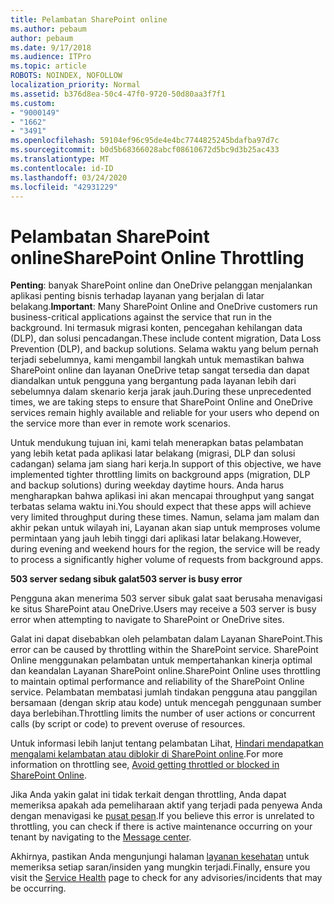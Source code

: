```yaml
---
title: Pelambatan SharePoint online
ms.author: pebaum
author: pebaum
ms.date: 9/17/2018
ms.audience: ITPro
ms.topic: article
ROBOTS: NOINDEX, NOFOLLOW
localization_priority: Normal
ms.assetid: b376d8ea-50c4-47f0-9720-50d80aa3f7f1
ms.custom:
- "9000149"
- "1662"
- "3491"
ms.openlocfilehash: 59104ef96c95de4e4bc7744825245bdafba97d7c
ms.sourcegitcommit: b0d5b68366028abcf08610672d5bc9d3b25ac433
ms.translationtype: MT
ms.contentlocale: id-ID
ms.lasthandoff: 03/24/2020
ms.locfileid: "42931229"
---
```

# <a name="sharepoint-online-throttling"></a><span data-ttu-id="1425d-102">Pelambatan SharePoint online</span><span class="sxs-lookup"><span data-stu-id="1425d-102">SharePoint Online Throttling</span></span>

<span data-ttu-id="1425d-103">**Penting**: banyak SharePoint online dan OneDrive pelanggan menjalankan aplikasi penting bisnis terhadap layanan yang berjalan di latar belakang.</span><span class="sxs-lookup"><span data-stu-id="1425d-103">**Important**: Many SharePoint Online and OneDrive customers run business-critical applications against the service that run in the background.</span></span> <span data-ttu-id="1425d-104">Ini termasuk migrasi konten, pencegahan kehilangan data (DLP), dan solusi pencadangan.</span><span class="sxs-lookup"><span data-stu-id="1425d-104">These include content migration, Data Loss Prevention (DLP), and backup solutions.</span></span> <span data-ttu-id="1425d-105">Selama waktu yang belum pernah terjadi sebelumnya, kami mengambil langkah untuk memastikan bahwa SharePoint online dan layanan OneDrive tetap sangat tersedia dan dapat diandalkan untuk pengguna yang bergantung pada layanan lebih dari sebelumnya dalam skenario kerja jarak jauh.</span><span class="sxs-lookup"><span data-stu-id="1425d-105">During these unprecedented times, we are taking steps to ensure that SharePoint Online and OneDrive services remain highly available and reliable for your users who depend on the service more than ever in remote work scenarios.</span></span>

<span data-ttu-id="1425d-106">Untuk mendukung tujuan ini, kami telah menerapkan batas pelambatan yang lebih ketat pada aplikasi latar belakang (migrasi, DLP dan solusi cadangan) selama jam siang hari kerja.</span><span class="sxs-lookup"><span data-stu-id="1425d-106">In support of this objective, we have implemented tighter throttling limits on background apps (migration, DLP and backup solutions) during weekday daytime hours.</span></span> <span data-ttu-id="1425d-107">Anda harus mengharapkan bahwa aplikasi ini akan mencapai throughput yang sangat terbatas selama waktu ini.</span><span class="sxs-lookup"><span data-stu-id="1425d-107">You should expect that these apps will achieve very limited throughput during these times.</span></span> <span data-ttu-id="1425d-108">Namun, selama jam malam dan akhir pekan untuk wilayah ini, Layanan akan siap untuk memproses volume permintaan yang jauh lebih tinggi dari aplikasi latar belakang.</span><span class="sxs-lookup"><span data-stu-id="1425d-108">However, during evening and weekend hours for the region, the service will be ready to process a significantly higher volume of requests from background apps.</span></span>

<span data-ttu-id="1425d-109">**503 server sedang sibuk galat**</span><span class="sxs-lookup"><span data-stu-id="1425d-109">**503 server is busy error**</span></span>

<span data-ttu-id="1425d-110">Pengguna akan menerima 503 server sibuk galat saat berusaha menavigasi ke situs SharePoint atau OneDrive.</span><span class="sxs-lookup"><span data-stu-id="1425d-110">Users may receive a 503 server is busy error when attempting to navigate to SharePoint or OneDrive sites.</span></span> 

<span data-ttu-id="1425d-111">Galat ini dapat disebabkan oleh pelambatan dalam Layanan SharePoint.</span><span class="sxs-lookup"><span data-stu-id="1425d-111">This error can be caused by throttling within the SharePoint service.</span></span> <span data-ttu-id="1425d-112">SharePoint Online menggunakan pelambatan untuk mempertahankan kinerja optimal dan keandalan Layanan SharePoint online.</span><span class="sxs-lookup"><span data-stu-id="1425d-112">SharePoint Online uses throttling to maintain optimal performance and reliability of the SharePoint Online service.</span></span> <span data-ttu-id="1425d-113">Pelambatan membatasi jumlah tindakan pengguna atau panggilan bersamaan (dengan skrip atau kode) untuk mencegah penggunaan sumber daya berlebihan.</span><span class="sxs-lookup"><span data-stu-id="1425d-113">Throttling limits the number of user actions or concurrent calls (by script or code) to prevent overuse of resources.</span></span> 

<span data-ttu-id="1425d-114">Untuk informasi lebih lanjut tentang pelambatan Lihat, [Hindari mendapatkan mengalami kelambatan atau diblokir di SharePoint online](https://docs.microsoft.com/sharepoint/dev/general-development/how-to-avoid-getting-throttled-or-blocked-in-sharepoint-online).</span><span class="sxs-lookup"><span data-stu-id="1425d-114">For more information on throttling see, [Avoid getting throttled or blocked in SharePoint Online](https://docs.microsoft.com/sharepoint/dev/general-development/how-to-avoid-getting-throttled-or-blocked-in-sharepoint-online).</span></span>

<span data-ttu-id="1425d-115">Jika Anda yakin galat ini tidak terkait dengan throttling, Anda dapat memeriksa apakah ada pemeliharaan aktif yang terjadi pada penyewa Anda dengan menavigasi ke [pusat pesan](https://portal.office.com/adminportal/home#/MessageCenter).</span><span class="sxs-lookup"><span data-stu-id="1425d-115">If you believe this error is unrelated to throttling, you can check if there is active maintenance occurring on your tenant by navigating to the [Message center](https://portal.office.com/adminportal/home#/MessageCenter).</span></span>

 <span data-ttu-id="1425d-116">Akhirnya, pastikan Anda mengunjungi halaman [layanan kesehatan](https://portal.office.com/adminportal/home#/servicehealth) untuk memeriksa setiap saran/insiden yang mungkin terjadi.</span><span class="sxs-lookup"><span data-stu-id="1425d-116">Finally, ensure you visit the [Service Health](https://portal.office.com/adminportal/home#/servicehealth) page to check for any advisories/incidents that may be occurring.</span></span>

